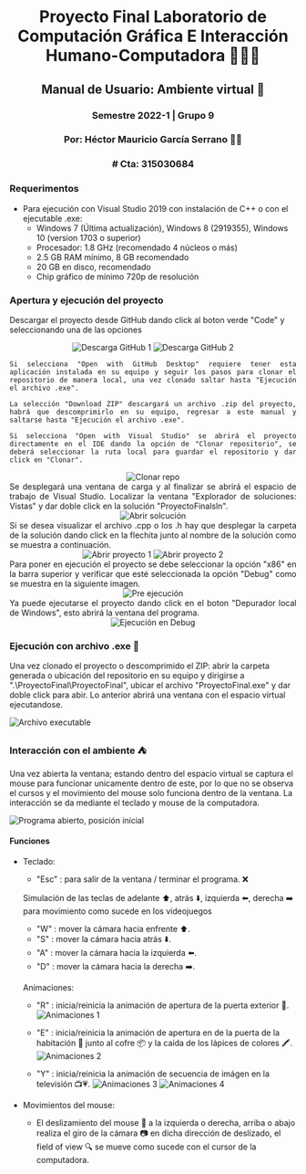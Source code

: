 <div align="center">

# Proyecto Final Laboratorio de Computación Gráfica E Interacción Humano-Computadora 👨🏽‍💻

## Manual de Usuario: Ambiente virtual 📖 

### Semestre 2022-1 | Grupo 9

### Por: Héctor Mauricio García Serrano 🤵🏽

### # Cta: 315030684

</div>

### Requerimentos

* Para ejecución con Visual Studio 2019 con instalación de C++ o con el ejecutable .exe:
    - Windows 7 (Última actualización), Windows 8 (2919355), Windows 10 (version 1703 o superior)
    - Procesador: 1.8 GHz (recomendado 4 núcleos o más)
    - 2.5 GB RAM mínimo, 8 GB recomendado
    - 20 GB en disco, recomendado
    - Chip gráfico de mínimo 720p de resolución

### Apertura y ejecución del proyecto

Descargar el proyecto desde GitHub dando click al boton verde "Code" y seleccionando una de las opciones
<div align="Center">
    <img src="img/Captura1.JPG" alt="Descarga GitHub 1" ></img>
    <img src="img/Captura2.JPG" alt="Descarga GitHub 2" ></img> 
<div align="justify">

    Si selecciona "Open with GitHub Desktop" requiere tener esta aplicación instalada en su equipo y seguir los pasos para clonar el repositorio de manera local, una vez clonado saltar hasta "Ejecución el archivo .exe".

    La selección "Download ZIP" descargará un archivo .zip del proyecto, habrá que descomprimirlo en su equipo, regresar a este manual y saltarse hasta "Ejecución el archivo .exe".

    Si selecciona "Open with Visual Studio" se abrirá el proyecto directamente en el IDE dando la opción de "Clonar repositorio", se deberá seleccionar la ruta local para guardar el repositorio y dar click en "Clonar". 
</div>
    <img src="img/Captura3.JPG" alt="Clonar repo" ></img> 
<div align="justify">
    Se desplegará una ventana de carga y al finalizar se abrirá el espacio de trabajo de Visual Studio. Localizar la ventana "Explorador de soluciones: Vistas" y dar doble click en la solución "ProyectoFinalsln".
</div>
    <img src="img/Captura4.JPG" alt="Abrir solcución" ></img>
<div align="justify">
    Si se desea visualizar el archivo .cpp o los .h hay que desplegar la carpeta de la solución dando click en la flechita junto al nombre de la solución como se muestra a continuación.
</div>
    <img src="img/Captura5.JPG" alt="Abrir proyecto 1"></img>
    <img src="img/Captura6.JPG" alt="Abrir proyecto 2"></img>
<div align="justify">
    Para poner en ejecución el proyecto se debe seleccionar la opción "x86" en la barra superior y verificar que esté seleccionada la opción "Debug" como se muestra en la siguiente imagen.
</div>
    <img src="img/Captura7.JPG" alt="Pre ejecución"></img>
<div align="justify">
    Ya puede ejecutarse el proyecto dando click en el boton "Depurador local de Windows", esto abrirá la ventana del programa.
</div>
    <img src="img/Captura8.JPG" alt="Ejecución en Debug"></img>
</div>

### Ejecución con archivo .exe 🚀

Una vez clonado el proyecto o descomprimido el ZIP: abrir la carpeta generada o ubicación del repositorio en su equipo y dirigirse a ".\ProyectoFinal\ProyectoFinal", ubicar el archivo "ProyectoFinal.exe" y dar doble click para abir. Lo anterior abrirá una ventana con el espacio virtual ejecutandose.

<img src="img/Captura12.JPG" alt="Archivo executable"></img>

### Interacción con el ambiente ⛺️

Una vez abierta la ventana; estando dentro del espacio virtual se captura el mouse para funcionar unicamente dentro de este, por lo que no se observa el cursos y el movimiento del mouse solo funciona dentro de la ventana. La interacción se da mediante el teclado y mouse de la computadora.

<img src="img/Captura9.JPG" alt="Programa abierto, posición inicial"></img>

#### Funciones
* Teclado:
    * "Esc" : para salir de la ventana / terminar el programa. ❌
    
    Simulación de las teclas de adelante ⬆️, atrás ⬇️, izquierda ⬅️, derecha ➡️ para movimiento como sucede en los videojuegos
    * "W" : mover la cámara hacia enfrente ⬆️. 
    * "S" : mover la cámara hacia atrás ⬇️. 
    * "A" : mover la cámara hacia la izquierda ⬅️.
    * "D" : mover la cámara hacia la derecha ➡️.
    
    Animaciones:
    * "R" : inicia/reinicia la animación de apertura de la puerta exterior 🚪.
<img src="img/Captura10.JPG" alt="Animaciones 1"></img>
    * "E" : inicia/reinicia la animación de apertura en de la puerta de la     habitación 🚪 junto al cofre 📦 y la caída de los lápices de colores 🖍.
<img src="img/Captura11.JPG" alt="Animaciones 2"></img>

    * "Y" : inicia/reinicia la animación de secuencia de imágen en la televisión 📺💗.
<img src="img/Captura13.jpg" alt="Animaciones 3"></img>
<img src="img/Captura14.jpg" alt="Animaciones 4"></img>

* Movimientos del mouse:
    * El deslizamiento del mouse 🔁 a la izquierda o derecha, arriba o abajo realiza el giro de la cámara 📷 en dicha dirección de deslizado, el field of view 🔍 se mueve como sucede con el cursor de la computadora.

